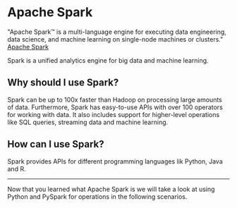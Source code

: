 # Apache Spark

"Apache Spark™ is a multi-language engine for executing data engineering, data science, and machine learning on single-node machines or clusters." [Apache Spark](https://spark.apache.org)

Spark is a unified analytics engine for big data and machine learning.

## Why should I use Spark?

Spark can be up to 100x faster than Hadoop on processing large amounts of data. Furthermore, Spark has easy-to-use APIs with over 100 operators for working with data. It also includes support for higher-level operations like SQL queries, streaming data and machine learning.

## How can I use Spark?

Spark provides APIs for different programming languages lik Python, Java and R.


---
Now that you learned what Apache Spark is we will take a look at using Python and PySpark for operations in the following scenarios.
